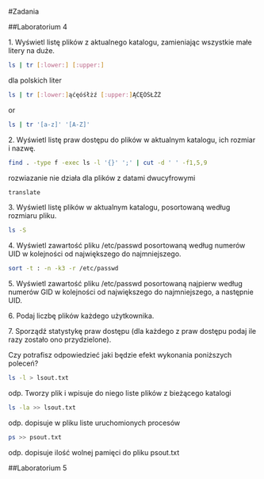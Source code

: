 #Zadania

##Laboratorium 4

1\. Wyświetl listę plików z aktualnego katalogu, zamieniając wszystkie małe litery na duże.

```sh
ls | tr [:lower:] [:upper:]
```
dla polskich liter
```sh
ls | tr [:lower:]ąćęóśłżź [:upper:]ĄĆĘÓŚŁŻŹ
```

or
```sh
ls | tr '[a-z]' '[A-Z]'
```

2\. Wyświetl listę praw dostępu do plików w aktualnym katalogu, ich rozmiar i nazwę.

```sh
find . -type f -exec ls -l '{}' ';' | cut -d ' ' -f1,5,9
```
rozwiazanie nie działa dla plików z datami dwucyfrowymi 

```sh
translate 
```

3\. Wyświetl listę plików w aktualnym katalogu, posortowaną według rozmiaru pliku.

```sh
ls -S
```

4\. Wyświetl zawartość pliku /etc/passwd posortowaną według numerów UID w kolejności od największego do najmniejszego.

```sh
sort -t : -n -k3 -r /etc/passwd
```

5\. Wyświetl zawartość pliku /etc/passwd posortowaną najpierw według numerów GID w kolejności od największego do najmniejszego, a następnie UID.

6\. Podaj liczbę plików każdego użytkownika.

7\. Sporządź statystykę praw dostępu (dla każdego z praw dostępu podaj ile razy zostało ono przydzielone).

Czy potrafisz odpowiedzieć jaki będzie efekt wykonania poniższych poleceń?

```sh
ls -l > lsout.txt
```
odp. Tworzy plik i wpisuje do niego liste plików z bieżącego katalogi
```sh                
ls -la >> lsout.txt                        
```
odp. dopisuje w pliku liste uruchomionych procesów 
```sh
ps >> psout.txt                            
```
odp. dopisuje ilość wolnej pamięci do pliku psout.txt

##Laboratorium 5
```
